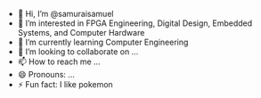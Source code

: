 - 👋 Hi, I’m @samuraisamuel
- 👀 I’m interested in FPGA Engineering, Digital Design, Embedded Systems, and Computer Hardware
- 🌱 I’m currently learning Computer Engineering
- 💞️ I’m looking to collaborate on ...
- 📫 How to reach me ...
- 😄 Pronouns: ...
- ⚡ Fun fact: I like pokemon

<!---
samuraisamuel/samuraisamuel is a ✨ special ✨ repository because its `README.md` (this file) appears on your GitHub profile.
You can click the Preview link to take a look at your changes.
--->

